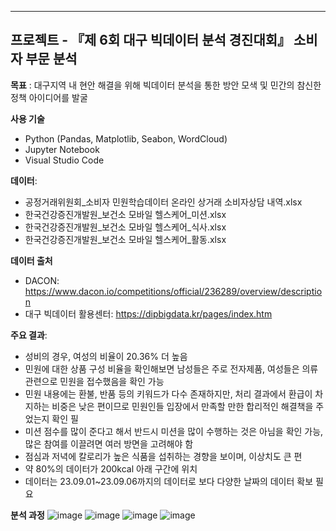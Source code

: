 <hr/>

## 프로젝트 - 『제 6회 대구 빅데이터 분석 경진대회』 소비자 부문 분석

**목표** : 대구지역 내 현안 해결을 위해 빅데이터 분석을 통한 방안 모색 및 민간의 참신한 정책 아이디어를 발굴

**사용 기술**
- Python (Pandas, Matplotlib, Seabon, WordCloud)
- Jupyter Notebook
- Visual Studio Code

**데이터**:
- 공정거래위원회_소비자 민원학습데이터 온라인 상거래 소비자상담 내역.xlsx
- 한국건강증진개발원_보건소 모바일 헬스케어_미션.xlsx
- 한국건강증진개발원_보건소 모바일 헬스케어_식사.xlsx
- 한국건강증진개발원_보건소 모바일 헬스케어_활동.xlsx
 
**데이터 출처**
- DACON: https://www.dacon.io/competitions/official/236289/overview/description
- 대구 빅데이터 활용센터: https://dipbigdata.kr/pages/index.htm

**주요 결과**:
- 성비의 경우, 여성의 비율이 20.36% 더 높음
- 민원에 대한 상품 구성 비율을 확인해보면 남성들은 주로 전자제품, 여성들은 의류 관련으로 민원을 접수했음을 확인 가능
- 민원 내용에는 환불, 반품 등의 키워드가 다수 존재하지만, 처리 결과에서 환급이 차지하는 비중은 낮은 편이므로 민원인들 입장에서 만족할 만한 합리적인 해결책을 주었는지 확인 필
- 미션 점수를 많이 준다고 해서 반드시 미션을 많이 수행하는 것은 아님을 확인 가능, 많은 참여를 이끌려면 여러 방면을 고려해야 함
- 점심과 저녁에 칼로리가 높은 식품을 섭취하는 경향을 보이며, 이상치도 큰 편
- 약 80%의 데이터가 200kcal 아래 구간에 위치
- 데이터는 23.09.01~23.09.06까지의 데이터로 보다 다양한 날짜의 데이터 확보 필요

**분석 과정**
![image](https://github.com/meo4739/Mapo_Project_2/assets/80037229/fdb7d6d4-7f68-439a-950a-04c0bb08dbd0)
![image](https://github.com/meo4739/Mapo_Project_2/assets/80037229/6e3da92e-8135-4c79-940a-dc6d6393c6d8)
![image](https://github.com/meo4739/Mapo_Project_2/assets/80037229/b70adff5-b406-4a27-bf6b-1904f80a1368)
![image](https://github.com/meo4739/Mapo_Project_2/assets/80037229/06489071-7d08-44dc-93b3-59253beff91d)


